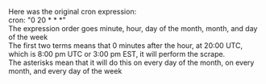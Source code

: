 Here was the original cron expression:  
cron: "0 20 * * *"   
The expression order goes minute, hour, day of the month, month, and day of the week  
The first two terms means that 0 minutes after the hour, at 20:00 UTC, which is 8:00 pm UTC or 3:00 pm EST, it will perform the scrape.  
The asterisks mean that it will do this on every day of the month, on every month, and every day of the week  
